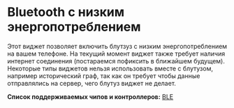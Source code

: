 # Bluetooth с низким энергопотреблением

Этот виджет позволяет включить блутзуз с низким энергопотреблением на вашем телефоне. На текущий момент виджет также требует наличия интернет соединения \(постараемся пофиксить в ближайшем будущем\). Некоторые типы виджетов нельзя использовать вместе с блутузом, например исторический граф, так как он требует чтобы данные отправлялись на сервер, чего блутуз виджет не делает.

**Список поддерживаемых чипов и контроллеров:** [BLE](https://github.com/blynkkk/blynk-library/tree/master/examples/Boards_Bluetooth)

